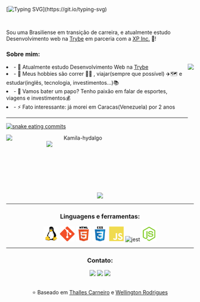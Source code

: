 [![Typing SVG](https://readme-typing-svg.herokuapp.com?font=verdana&color=%23036B52&size=22&width=480&lines=Ol%C3%A1%2C+Eu+sou+a+Kamis+(Kamila+Hydalgo);Seja+Bem+Vindo+(a)+ao+meu+perfil!)](https://git.io/typing-svg)

<br />

Sou uma Brasiliense em transição de carreira, e atualmente estudo Desenvolvimento web na <a href="https://betrybe.com">Trybe</a></li> em parceria com a <a href="https://www.xpinc.com/">XP Inc.</a></li> 🚀!


### **Sobre mim:**

<div align="center">
  <img height="150px" align="right" src="https://theme.zdassets.com/theme_assets/9633455/9814df697eaf49815d7df109110815ff887b3457.png" />
  <div align="left" style="display: inline_block">
    <li>- 🔭 Atualmente estudo Desenvolvimento Web na <a href="https://betrybe.com">Trybe</a></li>
    <li>- 🤔 Meus hobbies são correr 🏃‍♀️ , viajar(sempre que possível) ✈️🗺️ e estudar(inglês, tecnologia, investimentos...)📚</li>
    <li>- 💬 Vamos bater um papo? Tenho paixão em falar de esportes, viagens e investimentos💰</li>
    <li>- ⚡ Fato interessante: já morei em Caracas(Venezuela) por 2 anos</li>
  </div>
</div>

---
</div>
  <a href="https://github.com/srtonn" title="SrTonn profile">
     <img src="https://github.com/Kamila-hydalgo/Kamila-hydalgo/blob/output/github-contribution-grid-snake.svg" alt="snake eating commits">
   <a/>
 
</div>

<br>
<p align=center>
  <div align=center>
    <a href="https://github.com/Kamila-hydalgo" title="Kamila's profile">
      <img align="left" width=396 src="https://github-readme-streak-stats.herokuapp.com/?user=Kamila-hydalgo&theme=react&border=61dafb&hide_border=true" alt="Kamila-hydalgo" />
    </a>
    <a href="https://github.com/Kamila-hydalgo" title="Kamila's profile">
      <img align="right" width=396 src="https://github-readme-stats.vercel.app/api?username=Kamila-hydalgo&show_icons=true&theme=react&border_color=61dafb&hide_border=true" />
    </a>
  </div>
  <br><br><br><br><br><br><br><br><br>
  <div align=center>
    <a href="https://github.com/srtonn" title="Kamila's profile">
      <img width=325 align="center" src="https://github-readme-stats.vercel.app/api/top-langs/?username=Kamila-hydalgo&hide=c%23,powershell,Mathematica,Ruby,Objective-C,Objective-C%2b%2b,Cuda&title_color=61dafb&text_color=ffffff&icon_color=61dafb&bg_color=20232a&langs_count=8&layout=compact&border_color=61dafb&hide_border=true" />
    </a>

---

### **Linguagens e ferramentas:**  

<div>
  <img src="https://raw.githubusercontent.com/devicons/devicon/master/icons/linux/linux-original.svg" alt="linux" width="40" height="40" />
  <img src="https://raw.githubusercontent.com/devicons/devicon/master/icons/git/git-original.svg" alt="git" width="40" height="40"/> 
  <img src="https://raw.githubusercontent.com/devicons/devicon/master/icons/html5/html5-original-wordmark.svg" alt="html5" width="40" height="40"/> 
  <img src="https://raw.githubusercontent.com/devicons/devicon/master/icons/css3/css3-original-wordmark.svg" alt="css3" width="40" height="40"/> 
  <img title="JavaScript" alt="JavaScript" height="40" width="40" src="https://raw.githubusercontent.com/devicons/devicon/master/icons/javascript/javascript-plain.svg">
  <img src="https://www.learnstorybook.com/intro-to-storybook/logo-jest.png" alt="jest" width="40" height="40" />
  <img title="NodeJS" alt="NodeJS" height="40" width="40" src="https://raw.githubusercontent.com/devicons/devicon/master/icons/nodejs/nodejs-original.svg">
  
</div>

---

### **Contato:**

<div>
  <a href="https://www.linkedin.com/in/kamilahydalgo/" target="_blank"><img src="https://img.shields.io/badge/-LinkedIn-%230077B5?style=for-the-badge&logo=linkedin&logoColor=white" target="_blank"></a> 
  <a href = "mailto:kamilahydalgo@gmail.com"><img src="https://img.shields.io/badge/-Gmail-%23333?style=for-the-badge&logo=gmail&logoColor=white" target="_blank"></a>
  <a href="https://instagram.com/kamis_viana" target="_blank"><img src="https://img.shields.io/badge/-Instagram-%23E4405F?style=for-the-badge&logo=instagram&logoColor=white" target="_blank"></a>
</div>

<br />

⭐️ Baseado em [Thalles Carneiro](https://github.com/thalles-carneiro) e [Wellington Rodrigues](https://github.com/SrTonn)
